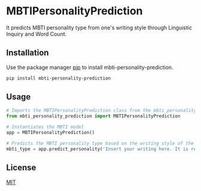 # MBTIPersonalityPrediction

It predicts MBTI personality type from one's writing style through Linguistic Inquiry and Word Count.

## Installation

Use the package manager [pip][pip-url] to install mbti-personality-prediction.

```bash
pip install mbti-personality-prediction
```

## Usage

```python
# Imports the MBTIPersonalityPrediction class from the mbti_personality_prediction package
from mbti_personality_prediction import MBTIPersonalityPrediction

# Instantiates the MBTI model
app = MBTIPersonalityPrediction()

# Predicts the MBTI personality type based on the writing style of the text input
mbti_type = app.predict_personality('Insert your writing here. It is recommended that the writing is at least a paragraph for a more accurate prediction.')
```

## License

[MIT][mit-license]

[pip-url]: https://pip.pypa.io/en/stable/
[mit-license]: https://choosealicense.com/licenses/mit/
